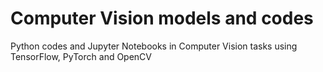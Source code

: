# Computer Vision models and codes

Python codes and Jupyter Notebooks in Computer Vision tasks using TensorFlow, PyTorch and OpenCV
